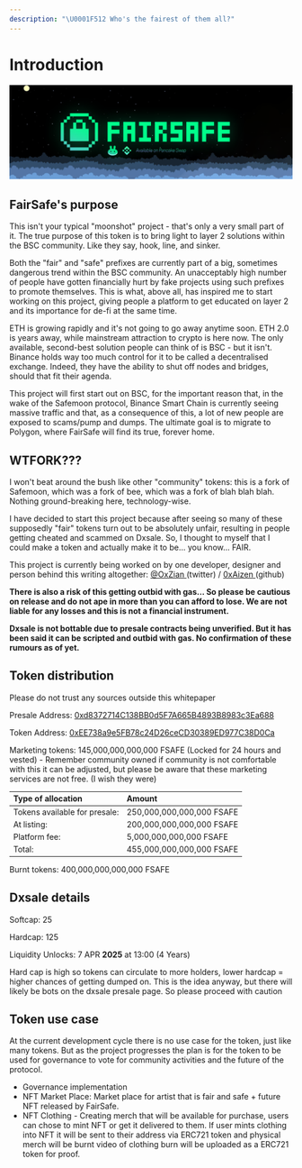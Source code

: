 ```yaml
---
description: "\U0001F512 Who's the fairest of them all?"
---
```


# Introduction

![](.gitbook/assets/banner.png)

## FairSafe's purpose

This isn't your typical "moonshot" project - that's only a very small part of it. The true purpose of this token is to bring light to layer 2 solutions within the BSC community. Like they say, hook, line, and sinker. 

Both the "fair" and "safe" prefixes are currently part of a big, sometimes dangerous trend within the BSC community. An unacceptably high number of people have gotten financially hurt by fake projects using such prefixes to promote themselves. This is what, above all, has inspired me to start working on this project, giving people a platform to get educated on layer 2 and its importance for de-fi at the same time.

ETH is growing rapidly and it's not going to go away anytime soon. ETH 2.0 is years away, while mainstream attraction to crypto is here now. The only available, second-best solution people can think of is BSC - but it isn't. Binance holds way too much control for it to be called a decentralised exchange. Indeed, they have the ability to shut off nodes and bridges, should that fit their agenda.

This project will first start out on BSC, for the important reason that, in the wake of the Safemoon protocol, Binance Smart Chain is currently seeing massive traffic and that, as a consequence of this, a lot of new people are exposed to scams/pump and dumps. The ultimate goal is to migrate to Polygon, where FairSafe will find its true, forever home. 

## WTFORK??? 

I won't beat around the bush like other "community" tokens: this is a fork of Safemoon, which was a fork of bee, which was a fork of blah blah blah. Nothing ground-breaking here, technology-wise. 

I have decided to start this project because after seeing so many of these supposedly "fair" tokens turn out to be absolutely unfair, resulting in people getting cheated and scammed on Dxsale. So, I thought to myself that I could make a token and actually make it to be... you know... FAIR. 

This project is currently being worked on by one developer, designer and person behind this writing altogether: 
 [@OxZian ](https://twitter.com/0xZian)\(twitter\) / [0xAizen ](https://github.com/0xAizen)\(github\) 

**There is also a risk of this getting outbid with gas... So please be cautious on release and do not ape in more than you can afford to lose. We are not liable for any losses and this is not a financial instrument.**

**Dxsale is not bottable due to presale contracts being unverified. But it has been said it can be scripted and outbid with gas. No confirmation of these rumours as of yet.** 





## Token distribution

Please do not trust any sources outside this whitepaper 

Presale Address: [0xd8372714C138BB0d5F7A665B4893B8983c3Ea688](https://bscscan.com/address/0xd8372714C138BB0d5F7A665B4893B8983c3Ea688)

Token Address: [0xEE738a9e5FB78c24D26ceCD30389ED977C38D0Ca](https://bscscan.com/address/0xEE738a9e5FB78c24D26ceCD30389ED977C38D0Ca)

Marketing tokens: 145,000,000,000,000 FSAFE \(Locked for 24 hours and vested\) - Remember community owned if community is not comfortable with this it can be adjusted, but please be aware that these marketing services are not free. \(I wish they were\) 

| Type of allocation | Amount |
| :--- | :--- |
| Tokens available for presale: | 250,000,000,000,000 FSAFE |
| At listing: | 200,000,000,000,000 FSAFE |
| Platform fee: | 5,000,000,000,000 FSAFE |
| Total:  | 455,000,000,000,000 FSAFE |

Burnt tokens: 400,000,000,000,000 FSAFE

## Dxsale details

Softcap: 25 

Hardcap: 125 

Liquidity Unlocks: 7 APR **2025** at 13:00 \(4 Years\)

Hard cap is high so tokens can circulate to more holders, lower hardcap = higher chances of getting dumped on. This is the idea anyway, but there will likely be bots on the dxsale presale page. So please proceed with caution



## Token use case 

At the current development cycle there is no use case for the token, just like many tokens. But as the project progresses the plan is for the token to be used for governance to vote for community activities and the future of the protocol. 

* Governance implementation
* NFT Market Place: Market place for artist that is fair and safe + future NFT released by FairSafe. 
* NFT Clothing - Creating merch that will be available for purchase, users can chose to mint NFT or get it delivered to them. If user mints clothing into NFT it will be sent to their address via ERC721 token and physical merch will be burnt video of clothing burn will be uploaded as a ERC721 token for proof. 



